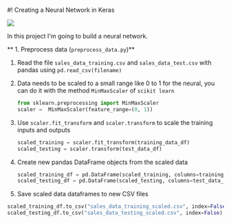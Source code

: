 #! Creating a Neural Network in Keras

<img src="https://miro.medium.com/max/874/1*eJ36Jpf-DE9q5nKk67xT0Q.jpeg">

In this project I'm going to build a neural network.


** 1. Preprocess data (`preprocess_data.py`)**

1. Read the file `sales_data_training.csv` and `sales_data_test.csv` with pandas using `pd.read_csv(filename)`
2. Data needs to be scaled to a small range like 0 to 1 for the neural, you can do it with the method `MinMaxScaler` of `scikit learn`

    ```python
    from sklearn.preprocessing import MinMaxScaler
    scaler =  MinMaxScaler(feature_range=(0, 1))
    ```

3. Use `scaler.fit_transform` and `scaler.transform` to scale the training inputs and outputs

    ```python
    scaled_training = scaler.fit_transform(training_data_df)
    scaled_testing = scaler.transform(test_data_df)
    ```

4. Create new pandas DataFrame objects from the scaled data

    ```python
    scaled_training_df = pd.DataFrame(scaled_training, columns=training_data_df.columns.values)
    scaled_testing_df = pd.DataFrame(scaled_testing, columns=test_data_df.columns.values)
    ```

5. Save scaled data dataframes to new CSV files

```python
scaled_training_df.to_csv("sales_data_training_scaled.csv", index=False)
scaled_testing_df.to_csv("sales_data_testing_scaled.csv", index=False)
```